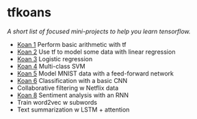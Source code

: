 # tfkoans

*A short list of focused mini-projects to help you learn tensorflow.*

- [Koan 1](https://github.com/unbox-research/tfkoans/tree/master/koan_1) Perform basic arithmetic with tf
- [Koan 2](https://github.com/unbox-research/tfkoans/tree/master/koan_2) Use tf to model some data with linear regression 
- [Koan 3](https://github.com/unbox-research/tfkoans/tree/master/koan_3) Logistic regression
- [Koan 4](https://github.com/unbox-research/tfkoans/tree/master/koan_4) Multi-class SVM
- [Koan 5](https://github.com/unbox-research/tfkoans/tree/master/koan_5) Model MNIST data with a feed-forward network
- [Koan 6](https://github.com/unbox-research/tfkoans/tree/master/koan_6) Classification with a basic CNN
- Collaborative filtering w Netflix data
- [Koan 8](https://github.com/unbox-research/tfkoans/tree/master/koan_8) Sentiment analysis with an RNN
- Train word2vec w subwords
- Text summarization w LSTM + attention
